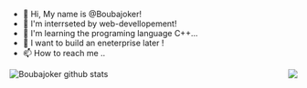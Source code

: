 - 👋 Hi, My name is @Boubajoker!
- 👀 I'm interrseted by web-devellopement!
- 🌱 I'm learning the programing language C++...
- 💞️ I want to build an eneterprise later !
- 📫 How to reach me ..
<!---
Boubajoker/Boubajoker is a ✨ special ✨ repository because its `README.md` (this file) appears on your GitHub profile.
You can click the Preview link to take a look at your changes.
--->
<a href="https://github.com/Boubajoker?tab=repositories">
 <img align="left" src="https://github-readme-stats.vercel.app/api?username=Boubajoker&count_private=true&show_icons=true&theme=radical" alt="Boubajoker github stats"/>
</a>
<a href="https://github.com/Boubajoker?tab=repositories">
  <img align="right" src="https://github-readme-stats.vercel.app/api/top-langs/?username=Boubajoker&count_private=true&show_icons=true&theme=radical" />
</a>

